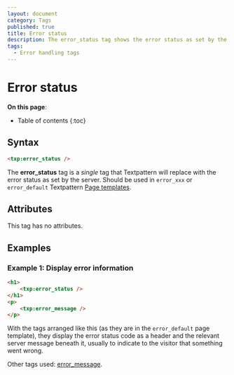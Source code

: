 ```yaml
---
layout: document
category: Tags
published: true
title: Error status
description: The error_status tag shows the error status as set by the server.
tags:
  - Error handling tags
---
```


# Error status

**On this page**:

* Table of contents
{:toc}

## Syntax

~~~ html
<txp:error_status />
~~~

The **error_status** tag is a *single* tag that Textpattern will replace with the error status as set by the server. Should be used in `error_xxx` or `error_default` Textpattern [Page templates](/themes/page-templates-explained).

## Attributes

This tag has no attributes.

## Examples

### Example 1: Display error information

~~~ html
<h1>
    <txp:error_status />
</h1>
<p>
    <txp:error_message />
</p>
~~~

With the tags arranged like this (as they are in the `error_default` page template), they display the error status code as a header and the relevant server message beneath it, usually to indicate to the visitor that something went wrong.

Other tags used: [error_message](error_message).
